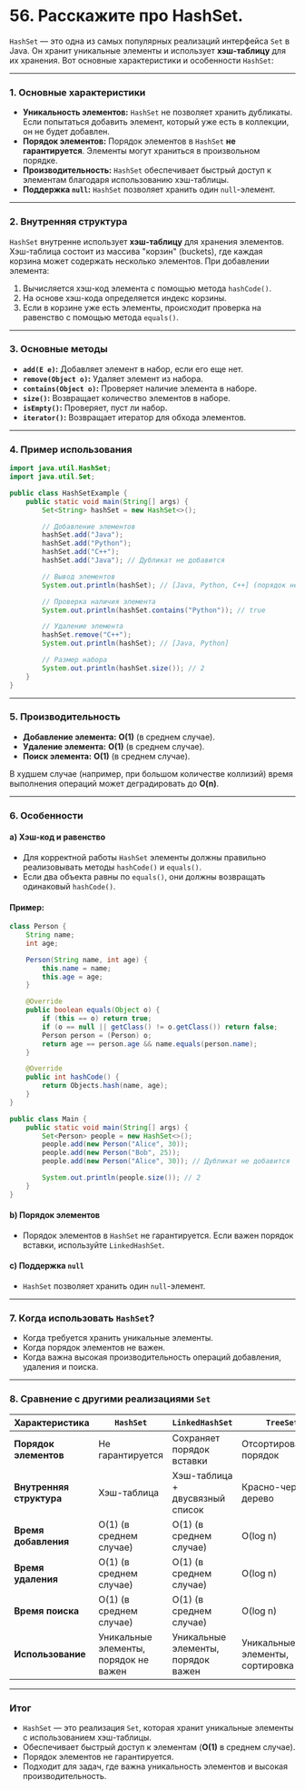 # 56. Расскажите про HashSet.

`HashSet` — это одна из самых популярных реализаций интерфейса `Set` в Java. Он хранит уникальные элементы и использует **хэш-таблицу** для их хранения. Вот основные характеристики и особенности `HashSet`:

---

### **1. Основные характеристики**

- **Уникальность элементов:** `HashSet` не позволяет хранить дубликаты. Если попытаться добавить элемент, который уже есть в коллекции, он не будет добавлен.
- **Порядок элементов:** Порядок элементов в `HashSet` **не гарантируется**. Элементы могут храниться в произвольном порядке.
- **Производительность:** `HashSet` обеспечивает быстрый доступ к элементам благодаря использованию хэш-таблицы.
- **Поддержка `null`:** `HashSet` позволяет хранить один `null`-элемент.

---

### **2. Внутренняя структура**

`HashSet` внутренне использует **хэш-таблицу** для хранения элементов. Хэш-таблица состоит из массива "корзин" (buckets), где каждая корзина может содержать несколько элементов. При добавлении элемента:
1. Вычисляется хэш-код элемента с помощью метода `hashCode()`.
2. На основе хэш-кода определяется индекс корзины.
3. Если в корзине уже есть элементы, происходит проверка на равенство с помощью метода `equals()`.

---

### **3. Основные методы**

- **`add(E e)`:** Добавляет элемент в набор, если его еще нет.
- **`remove(Object o)`:** Удаляет элемент из набора.
- **`contains(Object o)`:** Проверяет наличие элемента в наборе.
- **`size()`:** Возвращает количество элементов в наборе.
- **`isEmpty()`:** Проверяет, пуст ли набор.
- **`iterator()`:** Возвращает итератор для обхода элементов.

---

### **4. Пример использования**

```java
import java.util.HashSet;
import java.util.Set;

public class HashSetExample {
    public static void main(String[] args) {
        Set<String> hashSet = new HashSet<>();

        // Добавление элементов
        hashSet.add("Java");
        hashSet.add("Python");
        hashSet.add("C++");
        hashSet.add("Java"); // Дубликат не добавится

        // Вывод элементов
        System.out.println(hashSet); // [Java, Python, C++] (порядок не гарантируется)

        // Проверка наличия элемента
        System.out.println(hashSet.contains("Python")); // true

        // Удаление элемента
        hashSet.remove("C++");
        System.out.println(hashSet); // [Java, Python]

        // Размер набора
        System.out.println(hashSet.size()); // 2
    }
}
```

---

### **5. Производительность**

- **Добавление элемента:** **O(1)** (в среднем случае).
- **Удаление элемента:** **O(1)** (в среднем случае).
- **Поиск элемента:** **O(1)** (в среднем случае).

В худшем случае (например, при большом количестве коллизий) время выполнения операций может деградировать до **O(n)**.

---

### **6. Особенности**

#### a) **Хэш-код и равенство**
- Для корректной работы `HashSet` элементы должны правильно реализовывать методы `hashCode()` и `equals()`.
- Если два объекта равны по `equals()`, они должны возвращать одинаковый `hashCode()`.

#### Пример:
```java
class Person {
    String name;
    int age;

    Person(String name, int age) {
        this.name = name;
        this.age = age;
    }

    @Override
    public boolean equals(Object o) {
        if (this == o) return true;
        if (o == null || getClass() != o.getClass()) return false;
        Person person = (Person) o;
        return age == person.age && name.equals(person.name);
    }

    @Override
    public int hashCode() {
        return Objects.hash(name, age);
    }
}

public class Main {
    public static void main(String[] args) {
        Set<Person> people = new HashSet<>();
        people.add(new Person("Alice", 30));
        people.add(new Person("Bob", 25));
        people.add(new Person("Alice", 30)); // Дубликат не добавится

        System.out.println(people.size()); // 2
    }
}
```

#### b) **Порядок элементов**
- Порядок элементов в `HashSet` не гарантируется. Если важен порядок вставки, используйте `LinkedHashSet`.

#### c) **Поддержка `null`**
- `HashSet` позволяет хранить один `null`-элемент.

---

### **7. Когда использовать `HashSet`?**

- Когда требуется хранить уникальные элементы.
- Когда порядок элементов не важен.
- Когда важна высокая производительность операций добавления, удаления и поиска.

---

### **8. Сравнение с другими реализациями `Set`**

| Характеристика          | `HashSet`                      | `LinkedHashSet`                 | `TreeSet`                       |
|-------------------------|--------------------------------|---------------------------------|---------------------------------|
| **Порядок элементов**   | Не гарантируется               | Сохраняет порядок вставки       | Отсортированный порядок         |
| **Внутренняя структура**| Хэш-таблица                    | Хэш-таблица + двусвязный список | Красно-черное дерево            |
| **Время добавления**    | O(1) (в среднем случае)        | O(1) (в среднем случае)         | O(log n)                        |
| **Время удаления**      | O(1) (в среднем случае)        | O(1) (в среднем случае)         | O(log n)                        |
| **Время поиска**        | O(1) (в среднем случае)        | O(1) (в среднем случае)         | O(log n)                        |
| **Использование**       | Уникальные элементы, порядок не важен | Уникальные элементы, порядок важен | Уникальные элементы, сортировка |

---

### **Итог**

- `HashSet` — это реализация `Set`, которая хранит уникальные элементы с использованием хэш-таблицы.
- Обеспечивает быстрый доступ к элементам (**O(1)** в среднем случае).
- Порядок элементов не гарантируется.
- Подходит для задач, где важна уникальность элементов и высокая производительность.
